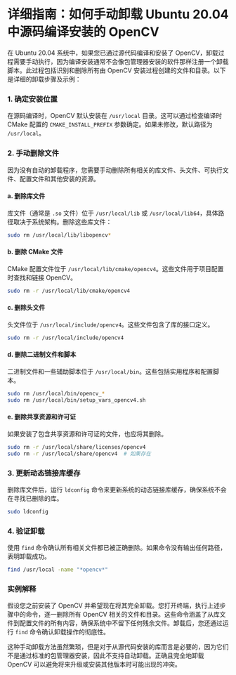 # 详细指南：如何手动卸载 Ubuntu 20.04 中源码编译安装的 OpenCV

在 Ubuntu 20.04 系统中，如果您已通过源代码编译和安装了 OpenCV，卸载过程需要手动执行，因为编译安装通常不会像包管理器安装的软件那样注册一个卸载脚本。此过程包括识别和删除所有由 OpenCV 安装过程创建的文件和目录。以下是详细的卸载步骤及示例：

### 1. 确定安装位置
在源码编译时，OpenCV 默认安装在 `/usr/local` 目录。这可以通过检查编译时 CMake 配置的 `CMAKE_INSTALL_PREFIX` 参数确定。如果未修改，默认路径为 `/usr/local`。

### 2. 手动删除文件

因为没有自动的卸载程序，您需要手动删除所有相关的库文件、头文件、可执行文件、配置文件和其他安装的资源。

#### a. 删除库文件
库文件（通常是 `.so` 文件）位于 `/usr/local/lib` 或 `/usr/local/lib64`，具体路径取决于系统架构。删除这些库文件：
```bash
sudo rm /usr/local/lib/libopencv*
```

#### b. 删除 CMake 文件
CMake 配置文件位于 `/usr/local/lib/cmake/opencv4`。这些文件用于项目配置时查找和链接 OpenCV。
```bash
sudo rm -r /usr/local/lib/cmake/opencv4
```

#### c. 删除头文件
头文件位于 `/usr/local/include/opencv4`。这些文件包含了库的接口定义。
```bash
sudo rm -r /usr/local/include/opencv4
```

#### d. 删除二进制文件和脚本
二进制文件和一些辅助脚本位于 `/usr/local/bin`。这些包括实用程序和配置脚本。
```bash
sudo rm /usr/local/bin/opencv_*
sudo rm /usr/local/bin/setup_vars_opencv4.sh
```

#### e. 删除共享资源和许可证
如果安装了包含共享资源和许可证的文件，也应将其删除。
```bash
sudo rm -r /usr/local/share/licenses/opencv4
sudo rm -r /usr/local/share/opencv4  # 如果存在
```

### 3. 更新动态链接库缓存
删除库文件后，运行 `ldconfig` 命令来更新系统的动态链接库缓存，确保系统不会在寻找已删除的库。
```bash
sudo ldconfig
```

### 4. 验证卸载
使用 `find` 命令确认所有相关文件都已被正确删除。如果命令没有输出任何路径，表明卸载成功。
```bash
find /usr/local -name "*opencv*"
```

### 实例解释
假设您之前安装了 OpenCV 并希望现在将其完全卸载。您打开终端，执行上述步骤中的命令，逐一删除所有 OpenCV 相关的文件和目录。这些命令涵盖了从库文件到配置文件的所有内容，确保系统中不留下任何残余文件。卸载后，您还通过运行 `find` 命令确认卸载操作的彻底性。

这种手动卸载方法虽然繁琐，但是对于从源代码安装的库而言是必要的，因为它们不是通过标准的包管理器安装，因此不支持自动卸载。正确且完全地卸载 OpenCV 可以避免将来升级或安装其他版本时可能出现的冲突。